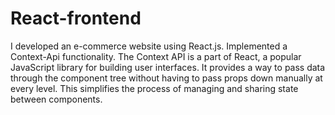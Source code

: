 # React-frontend
I developed an e-commerce website using React.js.
Implemented a Context-Api functionality.
The Context API is a part of React, a popular
JavaScript library for building user interfaces. It
provides a way to pass data through the
component tree without having to pass props down
manually at every level. This simplifies the process
of managing and sharing state between
components.
